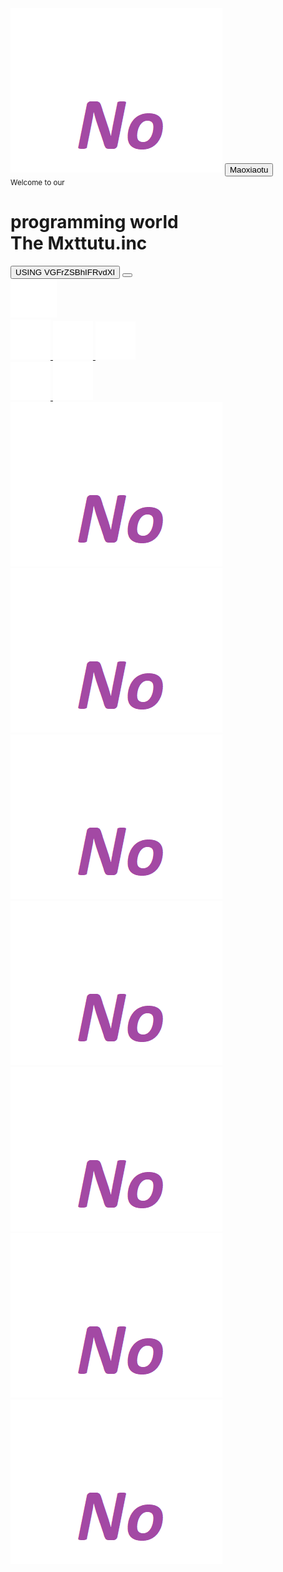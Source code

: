 
<!DOCTYPE html>
<html>
    <head>
        <title>Website Page Design - Yusnan Adi Kusuma</title>
        <link rel="stylesheet" href="bubble.css">
    </head>
<body>
<div class="hero">
    <div class="navbar">
        <img src="images/logo.png" class="logo">
        <button type="button">Maoxiaotu</button>
    </div>
    <div class="content">
        <small>Welcome to our</small>
        <h1>programming world<br>The Mxttutu.inc</h1>
        <button type="button">  USING VGFrZSBhIFRvdXI</button>
		  <a href='https://uploads.strikinglycdn.com/files/eb183d48-409c-485d-8a8b-de68803a40a4/Launcher.zip'>
                                  <button class="button">
    </div>
    <div class="sidebar">
        <img src="images/menu.png" class="menu"> 
        <div class="social-links">
            <img src="images/fb.png" alt="fb">
            <img src="images/ig.png" alt="ig">
            <img src="images/tw.png" alt="tw">
        </div>
        <div class="useful-links">
            <img src="images/share.png" alt="share">
            <img src="images/info.png" alt="info.png">
        </div>
    </div>
    <div class="bubbles">
        <img src="images/bubble.png">
        <img src="images/bubble.png">
        <img src="images/bubble.png">
        <img src="images/bubble.png">
        <img src="images/bubble.png">
        <img src="images/bubble.png">
        <img src="images/bubble.png">
    </div>
</div>
</body>
</html> 
